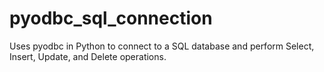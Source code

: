 # pyodbc_sql_connection
Uses pyodbc in Python to connect to a SQL database and perform Select, Insert, Update, and Delete operations.
